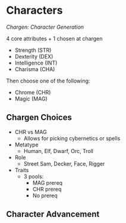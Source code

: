 # Characters

*Chargen: Character Generation*

4 core attributes + 1 chosen at chargen

- Strength (STR)
- Dexterity (DEX)
- Intelligence (INT)
- Charisma (CHA)

Then choose one of the following:
- Chrome (CHR)
- Magic (MAG)

## Chargen Choices
- CHR vs MAG
    - Allows for picking cybernetics or spells
- Metatype
    - Human, Elf, Dwarf, Orc, Troll
- Role
    - Street Sam, Decker, Face, Rigger
- Traits
    - 3 pools:
        - MAG prereq
        - CHR prereq
        - No prereq

## Character Advancement
